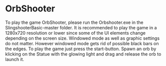 # OrbShooter

To play the game OrbShooter, please run the Orbshooter.exe in the SlingshooterBasic-master folder.
It is recommended to play the game in a 1280x720 resolution or lower since some of the UI elements change depending on the screen size. Windowed mode as well as graphic settings do not matter. However windowed mode gets rid of possible black bars on the edges.
To play the game just press the start-button. Spawn an orb by klicking on the Statue with the glowing light and drag and release the orb to launch it.

